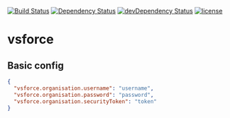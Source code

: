 [![Build Status](https://travis-ci.org/coveo/vsforce.svg?branch=master)](https://travis-ci.org/coveo/vsforce)
[![Dependency Status](https://david-dm.org/coveo/vsforce.svg)](https://david-dm.org/coveo/vsforce)
[![devDependency Status](https://david-dm.org/coveo/vsforce/dev-status.svg)](https://david-dm.org/coveo/vsforce#info=devDependencies)
[![license](https://img.shields.io/github/license/coveo/vsforce.svg?maxAge=2592000)](https://github.com/coveo/vsforce/blob/master/LICENSE)
# vsforce

## Basic config

```json
{
  "vsforce.organisation.username": "username",
  "vsforce.organisation.password": "password",
  "vsforce.organisation.securityToken": "token"
}
```
